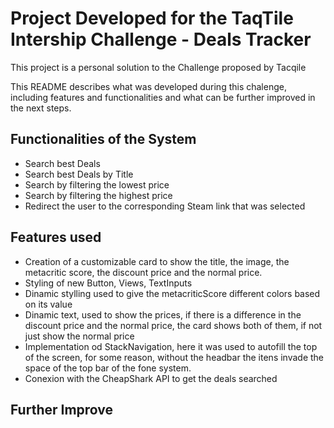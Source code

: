 # Project Developed for the TaqTile Intership Challenge - Deals Tracker
This project is a personal solution to the Challenge proposed by Tacqile

This README describes what was developed during this chalenge, including features and functionalities and what can be further improved in the next steps.

## Functionalities of the System

- Search best Deals
- Search best Deals by Title
- Search by filtering the lowest price
- Search by filtering the highest price
- Redirect the user to the corresponding Steam link that was selected

## Features used

- Creation of a customizable card to show the title, the image, the metacritic score, the discount price and the normal price.
- Styling of new Button, Views, TextInputs
- Dinamic stylling used to give the metacriticScore different colors based on its value
- Dinamic text, used to show the prices, if there is a difference in the discount price and the normal price, the card shows both of them, if not just show the normal price
- Implementation od StackNavigation, here it was used to autofill the top of the screen, for some reason, without the headbar the itens invade the space of the top bar of the fone system.
- Conexion with the CheapShark API to get the deals searched

## Further Improve


